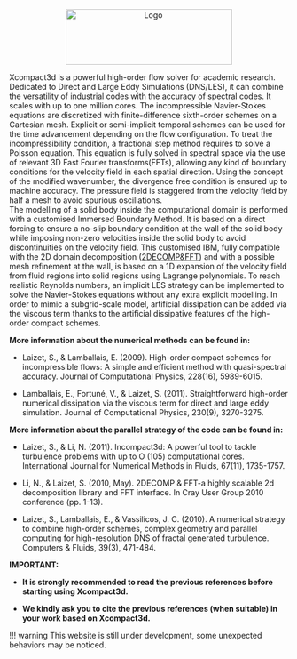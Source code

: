 <a name="logo"/>
<div align="center">
<a href="https://www.incompact3d.com" target="_blank">
<img src="https://www.incompact3d.com/uploads/5/8/7/2/58724623/incompact3d.png" alt="Logo" width="300" height="100"></img>
</a>
</div>

Xcompact3d is a powerful high-order flow solver for academic research. Dedicated to Direct and Large Eddy Simulations (DNS/LES), it can combine the versatility of industrial codes with the accuracy of spectral codes. It scales with up to one million cores.
The incompressible Navier-Stokes equations are discretized with finite-difference sixth-order schemes on a Cartesian mesh. Explicit or semi-implicit temporal schemes can be used for the time advancement depending on the flow configuration. To treat the incompressibility condition, a fractional step method requires to solve a Poisson equation. This equation is fully solved in spectral space via the use of relevant 3D Fast Fourier transforms(FFTs), allowing any kind of boundary conditions for the velocity field in each spatial direction. Using the concept of the modified wavenumber, the divergence free condition is ensured up to machine accuracy. The pressure field is staggered from the velocity field by half a mesh to avoid spurious oscillations.  
The modelling of a solid body inside the computational domain is performed with a customised Immersed Boundary Method. It is based on a direct forcing to ensure a no-slip boundary condition at the wall of the solid body while imposing non-zero velocities inside the solid body to avoid discontinuities on the velocity field. This customised IBM, fully compatible with the 2D domain decomposition ([2DECOMP&FFT](http://www.2decomp.org)) and with a possible mesh refinement at the wall, is based on a 1D expansion of the velocity field from fluid regions into solid regions using Lagrange polynomials.
To reach realistic Reynolds numbers, an implicit LES strategy can be implemented to solve the Navier-Stokes equations without any extra explicit modelling. In order to mimic a subgrid-scale model, artificial dissipation can be added via the viscous term thanks to the artificial dissipative features of the high-order compact schemes.

**More information about the numerical methods can be found in:**

* Laizet, S., & Lamballais, E. (2009). High-order compact schemes for incompressible flows: A simple and efficient method with quasi-spectral accuracy. Journal of Computational Physics, 228(16), 5989-6015.

* Lamballais, E., Fortuné, V., & Laizet, S. (2011). Straightforward high-order numerical dissipation via the viscous term for direct and large eddy simulation. Journal of Computational Physics, 230(9), 3270-3275.

**More information about the parallel strategy of the code can be found in:**

* Laizet, S., & Li, N. (2011). Incompact3d: A powerful tool to tackle turbulence problems with up to O (105) computational cores. International Journal for Numerical Methods in Fluids, 67(11), 1735-1757.

* Li, N., & Laizet, S. (2010, May). 2DECOMP & FFT-a highly scalable 2d decomposition library and FFT interface. In Cray User Group 2010 conference (pp. 1-13).

* Laizet, S., Lamballais, E., & Vassilicos, J. C. (2010). A numerical strategy to combine high-order schemes, complex geometry and parallel computing for high-resolution DNS of fractal generated turbulence. Computers & Fluids, 39(3), 471-484.

**IMPORTANT:**

* **It is strongly recommended to read the previous references before starting using Xcompact3d.**

* **We kindly ask you to cite the previous references (when suitable) in your work based on Xcompact3d.**

!!! warning
    This website is still under development, some unexpected behaviors may be noticed.
